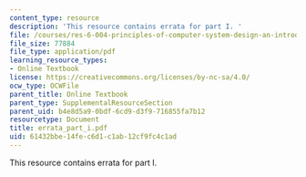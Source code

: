 ```yaml
---
content_type: resource
description: 'This resource contains errata for part I. '
file: /courses/res-6-004-principles-of-computer-system-design-an-introduction-spring-2009/61432bbe14fec6d1c1ab12cf9fc4c1ad_errata_part_i.pdf
file_size: 77884
file_type: application/pdf
learning_resource_types:
- Online Textbook
license: https://creativecommons.org/licenses/by-nc-sa/4.0/
ocw_type: OCWFile
parent_title: Online Textbook
parent_type: SupplementalResourceSection
parent_uid: b4e8d5a9-0bdf-6cd9-d3f9-716855fa7b12
resourcetype: Document
title: errata_part_i.pdf
uid: 61432bbe-14fe-c6d1-c1ab-12cf9fc4c1ad
---
```

This resource contains errata for part I. 